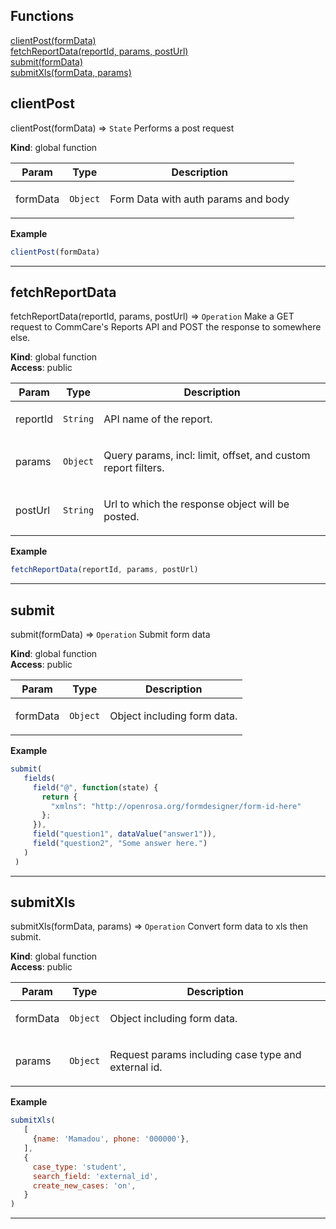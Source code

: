## Functions

<dl>
<dt>
    <a href="#clientPost">clientPost(formData)</a></dt>
<dt>
    <a href="#fetchReportData">fetchReportData(reportId, params, postUrl)</a></dt>
<dt>
    <a href="#submit">submit(formData)</a></dt>
<dt>
    <a href="#submitXls">submitXls(formData, params)</a></dt>
</dl>

## clientPost

clientPost(formData) ⇒ <code>State</code>
Performs a post request

**Kind**: global function  
<table>
  <thead>
    <tr>
      <th>Param</th><th>Type</th><th>Description</th>
    </tr>
  </thead>
  <tbody>
<tr>
    <td>formData</td><td><code>Object</code></td><td><p>Form Data with auth params and body</p>
</td>
    </tr>  </tbody>
</table>

**Example**  
```js
clientPost(formData)
```

* * *

## fetchReportData

fetchReportData(reportId, params, postUrl) ⇒ <code>Operation</code>
Make a GET request to CommCare's Reports API
and POST the response to somewhere else.

**Kind**: global function  
**Access**: public  
<table>
  <thead>
    <tr>
      <th>Param</th><th>Type</th><th>Description</th>
    </tr>
  </thead>
  <tbody>
<tr>
    <td>reportId</td><td><code>String</code></td><td><p>API name of the report.</p>
</td>
    </tr><tr>
    <td>params</td><td><code>Object</code></td><td><p>Query params, incl: limit, offset, and custom report filters.</p>
</td>
    </tr><tr>
    <td>postUrl</td><td><code>String</code></td><td><p>Url to which the response object will be posted.</p>
</td>
    </tr>  </tbody>
</table>

**Example**  
```js
fetchReportData(reportId, params, postUrl)
```

* * *

## submit

submit(formData) ⇒ <code>Operation</code>
Submit form data

**Kind**: global function  
**Access**: public  
<table>
  <thead>
    <tr>
      <th>Param</th><th>Type</th><th>Description</th>
    </tr>
  </thead>
  <tbody>
<tr>
    <td>formData</td><td><code>Object</code></td><td><p>Object including form data.</p>
</td>
    </tr>  </tbody>
</table>

**Example**  
```js
submit(
   fields(
     field("@", function(state) {
       return {
         "xmlns": "http://openrosa.org/formdesigner/form-id-here"
       };
     }),
     field("question1", dataValue("answer1")),
     field("question2", "Some answer here.")
   )
 )
```

* * *

## submitXls

submitXls(formData, params) ⇒ <code>Operation</code>
Convert form data to xls then submit.

**Kind**: global function  
**Access**: public  
<table>
  <thead>
    <tr>
      <th>Param</th><th>Type</th><th>Description</th>
    </tr>
  </thead>
  <tbody>
<tr>
    <td>formData</td><td><code>Object</code></td><td><p>Object including form data.</p>
</td>
    </tr><tr>
    <td>params</td><td><code>Object</code></td><td><p>Request params including case type and external id.</p>
</td>
    </tr>  </tbody>
</table>

**Example**  
```js
submitXls(
   [
     {name: 'Mamadou', phone: '000000'},
   ],
   {
     case_type: 'student',
     search_field: 'external_id',
     create_new_cases: 'on',
   }
)
```

* * *

